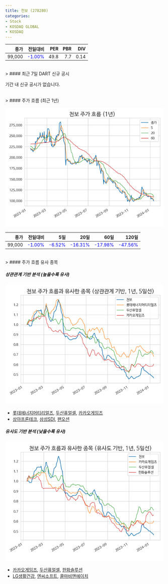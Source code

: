 ```yaml
---
title: 천보 (278280)
categories:
- Stock
- KOSDAQ GLOBAL
- KOSDAQ
---
```


|종가|전일대비|PER|PBR|DIV|
|---:|-------:|--:|--:|--:|
|99,000|<span style="color: blue">-1.00%</span>|49.8|7.7|0.14|

<!-- more -->

<br>
> #### 최근 7일 DART 신규 공시

기간 내 신규 공시가 없습니다.

<br>
> #### 주가 흐름 (최근 1년)

![278280](/assets/images/stock/278280.png)

|종가|전일대비|5일|20일|60일|120일|
|---:|-------:|--:|---:|---:|----:|
|99,000|<span style="color: blue">-1.00%</span>|<span style="color: blue">-6.52%</span>|<span style="color: blue">-16.31%</span>|<span style="color: blue">-17.98%</span>|<span style="color: blue">-47.56%</span>|

<br>
> #### 주가 흐름 유사 종목

##### 상관관계 기반 분석 (높을수록 유사)
![278280](/assets/images/stock/278280_corr.png)
- [롯데에너지머티리얼즈](/020150/), [두산퓨얼셀](/336260/), [카카오게임즈](/293490/)
- [상아프론테크](/089980/), [삼성SDI](/006400/), [팬오션](/028670/)

##### 유사도 기반 분석 (낮을수록 유사)
![278280](/assets/images/stock/278280_sim.png)
- [카카오게임즈](/293490/), [두산퓨얼셀](/336260/), [한화솔루션](/009830/)
- [LG생활건강](/051900/), [엔씨소프트](/036570/), [콜마비앤에이치](/200130/)